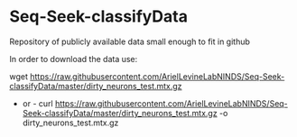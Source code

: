 # Seq-Seek-classifyData
Repository of publicly available data small enough to fit in github 


In order to download the data use:

wget https://raw.githubusercontent.com/ArielLevineLabNINDS/Seq-Seek-classifyData/master/dirty_neurons_test.mtx.gz
 - or -
curl https://raw.githubusercontent.com/ArielLevineLabNINDS/Seq-Seek-classifyData/master/dirty_neurons_test.mtx.gz -o dirty_neurons_test.mtx.gz

